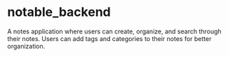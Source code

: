 # notable_backend
A notes application where users can create, organize, and search through their notes. Users can add tags and categories to their notes for better organization.
